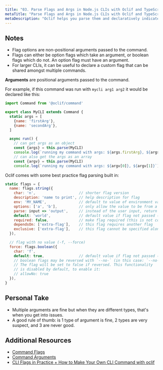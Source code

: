 ```yaml
---
title: "03. Parse Flags and Args in Node.js CLIs with Oclif and TypeScript"
metaTitle: "Parse Flags and Args in Node.js CLIs with Oclif and TypeScript"
metaDescription: "Oclif helps you parse them and declaratively indicate requirements, but because they are a public API, some thought should be put into designing the user experience. When in doubt, Flags win Arguments."
---
```


## Notes

- Flag options are non-positional arguments passed to the command.
- Flags can either be option flags which take an argument, or boolean flags which do not. An option flag must have an argument.
- For larger CLIs, it can be useful to declare a custom flag that can be shared amongst multiple commands.

**Arguments** are positional arguments passed to the command.

For example, if this command was run with `mycli arg1 arg2` it would be declared like this:

```js
import Command from '@oclif/command'

export class MyCLI extends Command {
  static args = [
    {name: 'firstArg'},
    {name: 'secondArg'},
  ]

  async run() {
    // can get args as an object
    const {args} = this.parse(MyCLI)
    console.log(`running my command with args: ${args.firstArg}, ${args.secondArg}`)
    // can also get the args as an array
    const {argv} = this.parse(MyCLI)
    console.log(`running my command with args: ${argv[0]}, ${argv[1]}`)

```

Oclif comes with some best practice flag parsing built in:

```js
static flags = {
  name: flags.string({
    char: 'n',                    // shorter flag version
    description: 'name to print', // help description for flag
    env: 'MY_NAME',               // default to value of environment variable
    options: ['a', 'b'],          // only allow the value to be from a discrete set
    parse: input => 'output',     // instead of the user input, return a different value
    default: 'world',             // default value if flag not passed (can be a function that returns a string or undefined)
    required: false,              // make flag required (this is not common and you should probably use an argument instead)
    dependsOn: ['extra-flag'],    // this flag requires another flag
    exclusive: ['extra-flag'],    // this flag cannot be specified alongside this other flag
  }),

  // flag with no value (-f, --force)
  force: flags.boolean({
    char: 'f',
    default: true,                // default value if flag not passed (can be a function that returns a boolean)
    // boolean flags may be reversed with `--no-` (in this case: `--no-force`).
    // The flag will be set to false if reversed. This functionality
    // is disabled by default, to enable it:
    // allowNo: true
  }),
}

```

## Personal Take

- Multiple arguments are fine but when they are different types, that's when you get into issues.
- A good rule of thumb: is 1 type of argument is fine, 2 types are very suspect, and 3 are never good.

## Additional Resources

- [Command Flags](https://oclif.io/docs/args)
- [Command Arguments](https://oclif.io/docs/args])
- [CLI Flags in Practice + How to Make Your Own CLI Command with oclif](https://blog.heroku.com/cli-flags-get-started-with-oclif)
